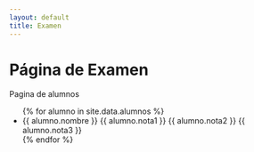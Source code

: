 ```yaml
---
layout: default
title: Examen
---
```

# Página de Examen
Pagina de alumnos

<ul>
{% for alumno in site.data.alumnos %}
    <li>{{ alumno.nombre }} {{ alumno.nota1 }} {{ alumno.nota2 }} {{ alumno.nota3 }}</li>
{% endfor %}
</ul>